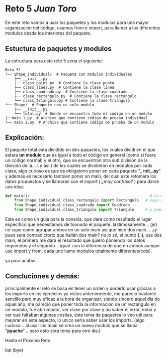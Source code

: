 # Reto 5  _Juan_ _Toro_
En este reto vamos a usar los paquetes y los modulos para una mayor organización del código, usamos from e import, para llamar a los diferentes modulos desde los interiores del paquete.

## Estuctura de paquetes y modulos
La estructura para este reto 5 seria el siguiente:

```
Reto 5!
└── Shape_individual/  # Paquete con modulos individuales
    ├── __init__.py
    ├── class_point.py  # Contiene la clase punto
    ├── class_linea.py  # Contiene la clase linea
    ├── class_cuadrado.py  # Contiene la clase cuadrado
    ├── clase_rectangulo.py  # Contiene la clase rectangulo
    └── class_triangulo.py # Contiene la clase triangulo
└── Shape/  # Paquete con un solo modulo
    ├── __init__.py  
    └── total.py  # Donde se encuentra todo el codigo en un modulo
├──main 1.py  # Archivo que contiene código de prueba individual
└── main 2.py  # Archivo que contiene código de prueba de un modulo
```
## Explicación:
El paquete total esta dividido en dos paquetes, los cuales dividí en el que estara **un modulo** que es igual a todo el código en general (como si fuera un codigo normal)
y el otro, que se encuentran otra sub división de la división de la... ( y así ) de los cuales se dividieron en modulos por cada clase, algo curioso es que es obligatorio poner en cada 
paquete "**_ __init___.py**" y además  es necesario tambien poner un main, del cual este retomara los datos propuestos y se llamaran con el import ( _¿muy confuso?_ ) 
para darse una idea:
```python
def main():                                                      # Lo que uno dice seria algo así: 
    from Shape_individual.class_rectangulo import Rectangulo   # vaya al paquete "Shap..." ahí busque un paquete que se llame " class..." y de ahi traigame la clase ... 
    from Shape_individual.class_cuadrado import Cuadrado        
    from Shape_individual.class_triangulo import Triangulo     # y pues así ... ¿ ahora si ?
```
Este es como un guia para la consola, que dara como resultado el lugar especifico que necesitamos de toooodo el paquete.
lastimosamente... (_ja_) no supe como agrupar ambos en un solo main así que hice dos main.... ¿y pues sera contradictorio que hallán dos main?  _no lo sé_,
el punto **(. )**, use dos main, el primero me dara el resultado que quiero poniendo los datos requeridos y el segundo... igual. con la diferencía de que en ambos aunque use import y from, 
cada uno llamo modulos totalmente diferentes(_casí_).

ya para acabar...
## Concluciones y demás:
principalmente el reto se basa en tener un orden y poderlo usar gracias a los imports en los ejercicios ya vistos anteriormente, me parecio bastante sencillo pero muy eficaz a la hora de organizar, siendo sincero aquel dia de aquel año, me parecio que poner toda la informacion de un rectangulo en un modulo, fue abrumador, ver clase por clase y no saber el error, mirar y ver que faltaban algunas cositas, este tema de paquetes lo veo util para mejorar en este aspecto, lo unico seria saber usar los imports.
(algo curioso... al usar los main se crea un nuevo modulo que se llama "__pyache__"... pero esto sera tema para otro día.)

Hasta el Proximo Reto: 


bai (bye)
